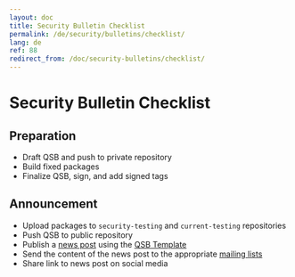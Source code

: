 ```yaml
---
layout: doc
title: Security Bulletin Checklist
permalink: /de/security/bulletins/checklist/
lang: de
ref: 88
redirect_from: /doc/security-bulletins/checklist/
---
```


Security Bulletin Checklist
===========================

Preparation
-----------

 * Draft QSB and push to private repository
 * Build fixed packages
 * Finalize QSB, sign, and add signed tags
 
Announcement
------------

 * Upload packages to `security-testing` and `current-testing` repositories
 * Push QSB to public repository
 * Publish a [news post](/news/) using the [QSB Template](/security/bulletins/template/)
 * Send the content of the news post to the appropriate [mailing lists](/de/support/) 
 * Share link to news post on social media

